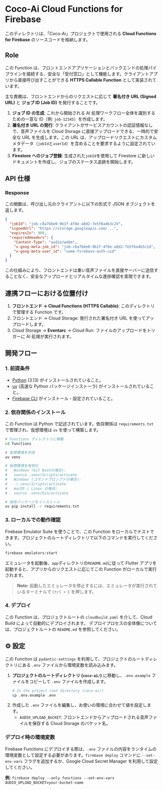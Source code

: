 # Coco-Ai Cloud Functions for Firebase

このディレクトリは、「Coco-Ai」プロジェクトで使用される **Cloud Functions for Firebase** のソースコードを格納します。

## Role

この Function は、フロントエンドアプリケーションとバックエンドの処理パイプラインを接続する、安全な「受付窓口」として機能します。クライアントアプリから直接呼び出すことができる **HTTPS Callable Function** として実装されています。

主な責務は、フロントエンドからのリクエストに応じて **署名付き URL (Signed URL)** と **ジョブ ID (Job ID)** を発行することです。

1.  **ジョブ ID の生成**: これから開始される AI 処理ワークフロー全体を識別するための一意な ID（例: `job-12345`）を作成します。
2.  **署名付き URL の発行**: クライアントがサービスアカウントの認証情報なしで、音声ファイルを Cloud Storage に直接アップロードできる、一時的で安全な URL を生成します。この URL は、アップロードリクエストにカスタムメタデータ（`jobId`と`userId`）を含めることを要求するように設定されています。
3.  **Firestore へのジョブ登録**: 生成された`jobId`を使用して Firestore に新しいドキュメントを作成し、ジョブのステータス追跡を開始します。

## API 仕様

### Response

この関数は、呼び出し元のクライアントに以下の形式で JSON オブジェクトを返します。

```json
{
  "jobId": "job-c8a7b6e0-9b1f-4f8e-a8d2-7e5f6a4b3c2d",
  "signedUrl": "https://storage.googleapis.com/...",
  "expiresIn": 900,
  "requiredHeaders": {
    "Content-Type": "audio/webm",
    "x-goog-meta-job_id": "job-c8a7b6e0-9b1f-4f8e-a8d2-7e5f6a4b3c2d",
    "x-goog-meta-user_id": "some-firebase-auth-uid"
  }
}
```

この仕組みにより、フロントエンドは重い音声ファイルを直接サーバーに送信することなく、安全なアップロードとリアルタイムな進捗確認を実現できます。

## 連携フローにおける位置付け

1.  **フロントエンド → Cloud Functions (HTTPS Callable)**: このディレクトリで管理する Function です。
2.  フロントエンド → Cloud Storage: 発行された署名付き URL を使ってアップロードします。
3.  Cloud Storage → **Eventarc** → Cloud Run: ファイルのアップロードをトリガーに AI 処理が実行されます。

## 開発フロー

### 1. 前提条件

- [Python](https://www.python.org/downloads/) (3.13) がインストールされていること。
- [uv](https://github.com/astral-sh/uv) (高速な Python パッケージインストーラ) がインストールされていること。
- [Firebase CLI](https://firebase.google.com/docs/cli) がインストール・設定されていること。

### 2. 依存関係のインストール

この Function は Python で記述されています。依存関係は `requirements.txt` で管理され、仮想環境は `uv` を使って構築します。

```bash
# functions ディレクトリに移動
cd functions

# 仮想環境を作成
uv venv

# 仮想環境を有効化
#   Windows (Git Bashの場合):
#   source .venv/Scripts/activate
#   Windows (コマンドプロンプトの場合):
#   .\.venv\Scripts\activate
#   macOS / Linux の場合:
#   source .venv/bin/activate

# 依存パッケージをインストール
uv pip install -r requirements.txt
```

### 3. ローカルでの動作確認

Firebase Emulator Suite を使うことで、この Function をローカルでテストできます。プロジェクトのルートディレクトリで以下のコマンドを実行してください。

```bash
firebase emulators:start
```

エミュレータを起動後、`app`ディレクトリの`README.md`に従って Flutter アプリを起動すると、アプリからのリクエストに応じてこの Function がローカルで実行されます。

> **Note:** 起動したエミュレータを停止するには、エミュレータが実行されているターミナルで `Ctrl + C` を押します。

### 4. デプロイ

この Function は、プロジェクトルートの `cloudbuild.yaml` を介して、Cloud Build によって自動的にデプロイされます。
デプロイプロセスの全体像については、プロジェクトルートの `README.md` を参照してください。

## ⚙️ 設定

この Function は `pydantic-settings` を利用して、プロジェクトのルートディレクトリにある `.env` ファイルから環境変数を読み込みます。

1.  **プロジェクトのルートディレクトリ (`coco-ai/`)** に移動し、`.env.example` ファイルをコピーして `.env` ファイルを作成します。
    ```bash
    # In the project root directory (coco-ai/)
    cp .env.example .env
    ```
2.  作成した `.env` ファイルを編集し、お使いの環境に合わせて値を設定します。
    - `AUDIO_UPLOAD_BUCKET`: フロントエンドからアップロードされる音声ファイルを保存する Cloud Storage のバケット名。

### デプロイ時の環境変数

Firebase Functions にデプロイする際は、`.env` ファイルの内容をランタイムの環境変数として設定する必要があります。`firebase deploy` コマンドに `--set-env-vars` フラグを追加するか、Google Cloud Secret Manager を利用して設定してください。

**例:** `firebase deploy --only functions --set-env-vars AUDIO_UPLOAD_BUCKET=your-bucket-name`
